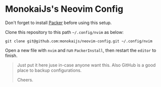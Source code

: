 # MonokaiJs's Neovim Config

Don't forget to install [Packer](https://github.com/wbthomason/packer.nvim) before using this setup.

Clone this repository to this path `~/.config/nvim` as below:
```
git clone git@github.com:monokaijs/neovim-config.git ~/.config/nvim
```

Open a new file with `nvim` and run `PackerInstall`, then restart the `editor` to finish.

> Just put it here juse in-case anyone want this. Also GitHub is a good place to backup configurations.
>
> Cheers.
